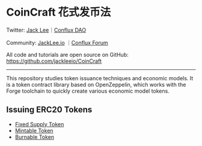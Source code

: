 # CoinCraft 花式发币法

Twitter: [Jack Lee](https://x.com/jackleeio)｜[Conflux DAO](https://x.com/ConfluxDAO)

Community: [JackLee.io](https://jacklee.io/) ｜[Conflux Forum](https://forum.conflux.fun/)

All code and tutorials are open source on GitHub: https://github.com/jackleeio/CoinCraft

---

This repository studies token issuance techniques and economic models. It is a token contract library based on OpenZeppelin, which works with the Forge toolchain to quickly create various economic model tokens.

## Issuing ERC20 Tokens

- [Fixed Supply Token](./readme/ERC20FixedSupply.md)
- [Mintable Token](./readme/ERC20Mintable.md)
- [Burnable Token](./readme/ERC20Burnable.md)
